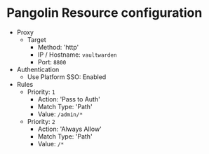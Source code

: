 # Pangolin Resource configuration
- Proxy
  - Target
    - Method: 'http'
    - IP / Hostname: `vaultwarden`
    - Port: `8800`
- Authentication
  - Use Platform SSO: Enabled
- Rules
  - Priority: `1`
    - Action: 'Pass to Auth'
    - Match Type: 'Path'
    - Value: `/admin/*`
  - Priority: `2`
    - Action: 'Always Allow'
    - Match Type: 'Path'
    - Value: `/*`
